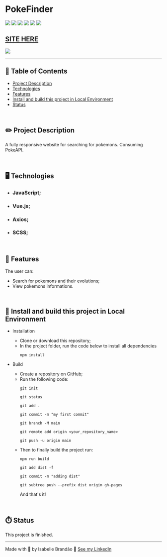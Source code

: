 # PokeFinder

![](https://img.shields.io/github/forks/isabdch/pokefinder?color=%23ff0000&style=for-the-badge)
![](https://img.shields.io/github/languages/count/isabdch/pokefinder?color=%23ff0000&style=for-the-badge)
![](https://img.shields.io/github/repo-size/isabdch/pokefinder?color=%23ff0000&style=for-the-badge)
![](https://img.shields.io/github/issues/isabdch/pokefinder?color=%23ff0000&style=for-the-badge)
![](https://img.shields.io/github/stars/isabdch/pokefinder?color=%23ff0000&style=for-the-badge)
![](https://img.shields.io/github/license/isabdch/pokefinder?color=%23ff0000&style=for-the-badge)

## [SITE HERE](https://pokefinder-isabdch.netlify.app/)

![](/public/gif.gif)

---

## 📖 Table of Contents

- [Project Description](#project-description)
- [Technologies](#technologies)
- [Features](#features)
- [Install and build this project in Local Environment](#install-and-build-this-project-in-local-environment)
- [Status](#status)

<br />

## ✏️ Project Description

A fully responsive website for searching for pokemons. Consuming PokeAPI.

<br />

## 🖥️ Technologies

- ### JavaScript;

- ### Vue.js;

- ### Axios;

- ### SCSS;

<br />

## 🥇 Features

The user can:

- Search for pokemons and their evolutions;
- View pokemons informations.

<br />

## 🚀 Install and build this project in Local Environment

- Installation
  - Clone or download this repository;
  - In the project folder, run the code below to install all dependencies
    ```node
    npm install
    ``` 

- Build
    - Create a repository on GitHub;
    - Run the following code:
        ```node
        git init
        ````
        ```node
        git status
        ````
        ```node
        git add .
        ````
        ```node
        git commit -m "my first commit"
        ````
        ```node
        git branch -M main
        ````
        ```node
        git remote add origin <your_repository_name>
        ````
         ```node
        git push -u origin main
        ````
    - Then to finally build the project run:
        ```node
        npm run build
        ````
        ```node
        git add dist -f    
        ````
        ```node
        git commit -m "adding dist"
        ````
        ```node
        git subtree push --prefix dist origin gh-pages
        ```
        And that's it!

<br />

## ⏱️ Status

This project is finished.

---

Made with 💜 by Isabelle Brandão 👋 [See my LinkedIn](https://www.linkedin.com/in/isabelle-brand%C3%A3o-5645551a8/)

